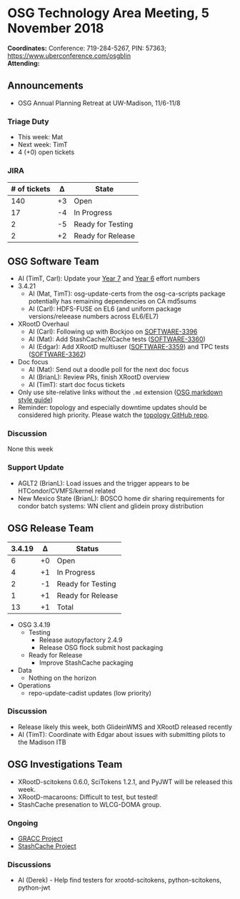 # OSG Technology Area Meeting,  5 November 2018

**Coordinates:** Conference: 719-284-5267, PIN: 57363; <https://www.uberconference.com/osgblin>  
**Attending:**   


## Announcements

-   OSG Annual Planning Retreat at UW-Madison, 11/6-11/8


### Triage Duty

-   This week: Mat
-   Next week: TimT
-   4 (+0) open tickets


### JIRA

| # of tickets | &Delta; | State             |
|------------ |------- |----------------- |
| 140          | +3      | Open              |
| 17           | -4      | In Progress       |
| 2            | -5      | Ready for Testing |
| 2            | +2      | Ready for Release |


## OSG Software Team

-   AI (TimT, Carl): Update your [Year 7](https://docs.google.com/spreadsheets/d/1Rm7Mw6dQqxtQF_xsfj8N4ySYGoBGjEE6TuIZFWOp-5k/edit?usp=sharing) and [Year 6](https://docs.google.com/spreadsheets/d/13zwLbvecBNf3g66Fn9aozFu3KXZ0LmXqv8Ku3pltbK8/edit?usp=sharing) effort numbers
-   3.4.21  
    -   AI (Mat, TimT): osg-update-certs from the osg-ca-scripts package potentially has remaining dependencies on CA md5sums
    -   AI (Carl): HDFS-FUSE on EL6 (and uniform package versions/releease numbers across EL6/EL7)
-   XRootD Overhaul  
    -   AI (Carl): Following up with Bockjoo on [SOFTWARE-3396](https://opensciencegrid.atlassian.net/browse/SOFTWARE-3396)
    -   AI (Mat): Add StashCache/XCache tests ([SOFTWARE-3360](https://opensciencegrid.atlassian.net/browse/SOFTWARE-3360))
    -   AI (Edgar): Add XRootD multiuser ([SOFTWARE-3359](https://opensciencegrid.atlassian.net/browse/SOFTWARE-3359)) and TPC tests ([SOFTWARE-3362](https://opensciencegrid.atlassian.net/browse/SOFTWARE-3362))
-   Doc focus  
    -   AI (Mat): Send out a doodle poll for the next doc focus
    -   AI (BrianL): Review PRs, finish XRootD overview
    -   AI (TimT): start doc focus tickets
-   Only use site-relative links without the `.md` extension ([OSG markdown style guide](/documentation/style-guide#links))
-   Reminder: topology and especially downtime updates should be considered high priority. Please watch the [topology GitHub repo](https://github.com/opensciencegrid/topology).


### Discussion

None this week  


### Support Update

-   AGLT2 (BrianL): Load issues and the trigger appears to be HTCondor/CVMFS/kernel related
-   New Mexico State (BrianL): BOSCO home dir sharing requirements for condor batch systems: WN client and glidein proxy distribution


## OSG Release Team

| 3.4.19 | &Delta; | Status            |
|------ |------- |----------------- |
| 6      | +0      | Open              |
| 4      | +1      | In Progress       |
| 2      | -1      | Ready for Testing |
| 1      | +1      | Ready for Release |
| 13     | +1      | Total             |

-   OSG 3.4.19  
    -   Testing  
        -   Release autopyfactory 2.4.9
        -   Release OSG flock submit host packaging
    -   Ready for Release  
        -   Improve StashCache packaging
-   Data  
    -   Nothing on the horizon
-   Operations  
    -   repo-update-cadist updates (low priority)


### Discussion

-   Release likely this week, both GlideinWMS and XRootD released recently
-   AI (TimT): Coordinate with Edgar about issues with submitting pilots to the Madison ITB


## OSG Investigations Team

-   XRootD-scitokens 0.6.0, SciTokens 1.2.1, and PyJWT will be released this week.
-   XRootD-macaroons: Difficult to test, but tested!
-   StashCache presenation to WLCG-DOMA group.


### Ongoing

-   [GRACC Project](https://opensciencegrid.atlassian.net/projects/GRACC)
-   [StashCache Project](http://opensciencegrid.org/docs/data/stashcache/overview/)


### Discussions

-   AI (Derek) - Help find testers for xrootd-scitokens, python-scitokens, python-jwt
